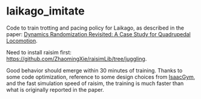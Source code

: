 # laikago_imitate

Code to train trotting and pacing policy for Laikago, as described in the paper: [Dynamics Randomization Revisited: A Case Study for Quadrupedal Locomotion](https://zhaomingxie.github.io/projects/Sim2RealLaikago/Sim2RealLaikago.pdf).

Need to install raisim first: https://github.com/ZhaomingXie/raisimLib/tree/juggling.

Good behavior should emerge within 30 minutes of training. 
Thanks to some code optimization, reference to some design choices from [IsaacGym](https://arxiv.org/abs/2108.10470),
and the fast simulation speed of raisim, the training is much faster than what is originally reported in the paper.
